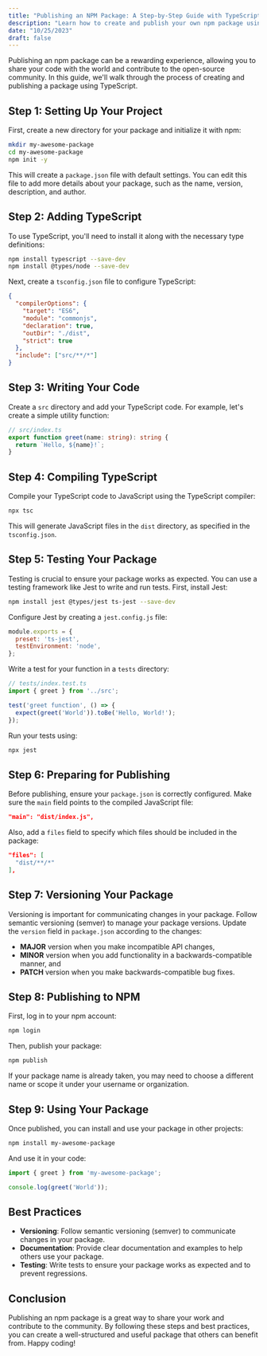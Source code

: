 ```yaml
---
title: "Publishing an NPM Package: A Step-by-Step Guide with TypeScript"
description: "Learn how to create and publish your own npm package using TypeScript, complete with examples and best practices."
date: "10/25/2023"
draft: false
---
```


Publishing an npm package can be a rewarding experience, allowing you to share your code with the world and contribute to the open-source community. In this guide, we'll walk through the process of creating and publishing a package using TypeScript.

## Step 1: Setting Up Your Project

First, create a new directory for your package and initialize it with npm:

```bash
mkdir my-awesome-package
cd my-awesome-package
npm init -y
```

This will create a `package.json` file with default settings. You can edit this file to add more details about your package, such as the name, version, description, and author.

## Step 2: Adding TypeScript

To use TypeScript, you'll need to install it along with the necessary type definitions:

```bash
npm install typescript --save-dev
npm install @types/node --save-dev
```

Next, create a `tsconfig.json` file to configure TypeScript:

```json
{
  "compilerOptions": {
    "target": "ES6",
    "module": "commonjs",
    "declaration": true,
    "outDir": "./dist",
    "strict": true
  },
  "include": ["src/**/*"]
}
```

## Step 3: Writing Your Code

Create a `src` directory and add your TypeScript code. For example, let's create a simple utility function:

```typescript
// src/index.ts
export function greet(name: string): string {
  return `Hello, ${name}!`;
}
```

## Step 4: Compiling TypeScript

Compile your TypeScript code to JavaScript using the TypeScript compiler:

```bash
npx tsc
```

This will generate JavaScript files in the `dist` directory, as specified in the `tsconfig.json`.

## Step 5: Testing Your Package

Testing is crucial to ensure your package works as expected. You can use a testing framework like Jest to write and run tests. First, install Jest:

```bash
npm install jest @types/jest ts-jest --save-dev
```

Configure Jest by creating a `jest.config.js` file:

```javascript
module.exports = {
  preset: 'ts-jest',
  testEnvironment: 'node',
};
```

Write a test for your function in a `tests` directory:

```typescript
// tests/index.test.ts
import { greet } from '../src';

test('greet function', () => {
  expect(greet('World')).toBe('Hello, World!');
});
```

Run your tests using:

```bash
npx jest
```

## Step 6: Preparing for Publishing

Before publishing, ensure your `package.json` is correctly configured. Make sure the `main` field points to the compiled JavaScript file:

```json
"main": "dist/index.js",
```

Also, add a `files` field to specify which files should be included in the package:

```json
"files": [
  "dist/**/*"
],
```

## Step 7: Versioning Your Package

Versioning is important for communicating changes in your package. Follow semantic versioning (semver) to manage your package versions. Update the `version` field in `package.json` according to the changes:

- **MAJOR** version when you make incompatible API changes,
- **MINOR** version when you add functionality in a backwards-compatible manner, and
- **PATCH** version when you make backwards-compatible bug fixes.

## Step 8: Publishing to NPM

First, log in to your npm account:

```bash
npm login
```

Then, publish your package:

```bash
npm publish
```

If your package name is already taken, you may need to choose a different name or scope it under your username or organization.

## Step 9: Using Your Package

Once published, you can install and use your package in other projects:

```bash
npm install my-awesome-package
```

And use it in your code:

```typescript
import { greet } from 'my-awesome-package';

console.log(greet('World'));
```

## Best Practices

- **Versioning**: Follow semantic versioning (semver) to communicate changes in your package.
- **Documentation**: Provide clear documentation and examples to help others use your package.
- **Testing**: Write tests to ensure your package works as expected and to prevent regressions.

## Conclusion

Publishing an npm package is a great way to share your work and contribute to the community. By following these steps and best practices, you can create a well-structured and useful package that others can benefit from. Happy coding! 